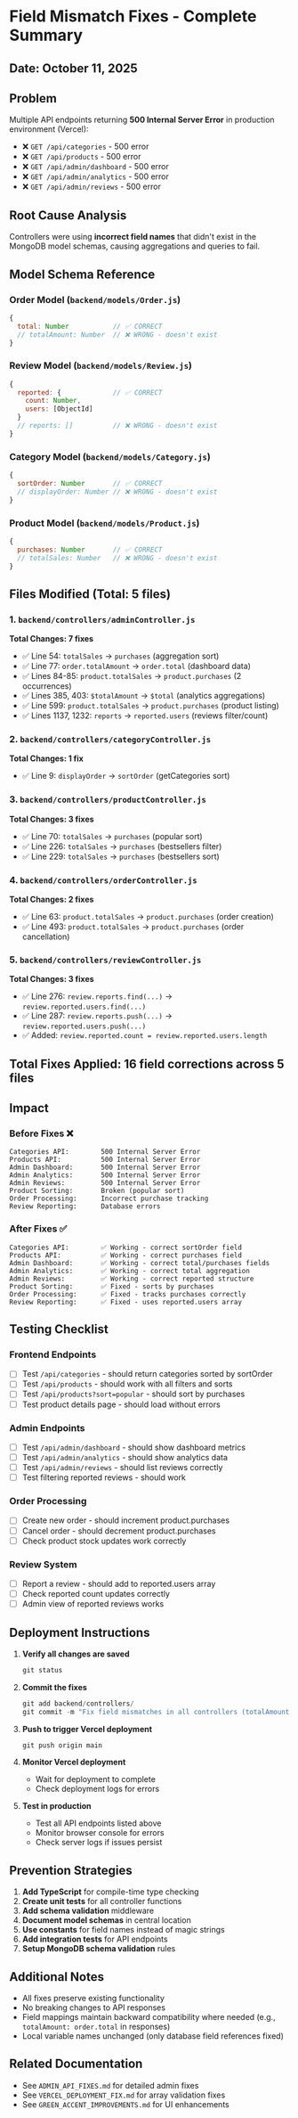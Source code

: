 # Field Mismatch Fixes - Complete Summary

## Date: October 11, 2025

## Problem
Multiple API endpoints returning **500 Internal Server Error** in production environment (Vercel):
- ❌ `GET /api/categories` - 500 error
- ❌ `GET /api/products` - 500 error  
- ❌ `GET /api/admin/dashboard` - 500 error
- ❌ `GET /api/admin/analytics` - 500 error
- ❌ `GET /api/admin/reviews` - 500 error

## Root Cause Analysis
Controllers were using **incorrect field names** that didn't exist in the MongoDB model schemas, causing aggregations and queries to fail.

## Model Schema Reference

### Order Model (`backend/models/Order.js`)
```javascript
{
  total: Number           // ✅ CORRECT
  // totalAmount: Number  // ❌ WRONG - doesn't exist
}
```

### Review Model (`backend/models/Review.js`)
```javascript
{
  reported: {             // ✅ CORRECT
    count: Number,
    users: [ObjectId]
  }
  // reports: []          // ❌ WRONG - doesn't exist
}
```

### Category Model (`backend/models/Category.js`)
```javascript
{
  sortOrder: Number       // ✅ CORRECT
  // displayOrder: Number // ❌ WRONG - doesn't exist
}
```

### Product Model (`backend/models/Product.js`)
```javascript
{
  purchases: Number       // ✅ CORRECT
  // totalSales: Number   // ❌ WRONG - doesn't exist
}
```

## Files Modified (Total: 5 files)

### 1. `backend/controllers/adminController.js`
**Total Changes: 7 fixes**

- ✅ Line 54: `totalSales` → `purchases` (aggregation sort)
- ✅ Line 77: `order.totalAmount` → `order.total` (dashboard data)
- ✅ Lines 84-85: `product.totalSales` → `product.purchases` (2 occurrences)
- ✅ Lines 385, 403: `$totalAmount` → `$total` (analytics aggregations)
- ✅ Line 599: `product.totalSales` → `product.purchases` (product listing)
- ✅ Lines 1137, 1232: `reports` → `reported.users` (reviews filter/count)

### 2. `backend/controllers/categoryController.js`
**Total Changes: 1 fix**

- ✅ Line 9: `displayOrder` → `sortOrder` (getCategories sort)

### 3. `backend/controllers/productController.js`
**Total Changes: 3 fixes**

- ✅ Line 70: `totalSales` → `purchases` (popular sort)
- ✅ Line 226: `totalSales` → `purchases` (bestsellers filter)
- ✅ Line 229: `totalSales` → `purchases` (bestsellers sort)

### 4. `backend/controllers/orderController.js`
**Total Changes: 2 fixes**

- ✅ Line 63: `product.totalSales` → `product.purchases` (order creation)
- ✅ Line 493: `product.totalSales` → `product.purchases` (order cancellation)

### 5. `backend/controllers/reviewController.js`
**Total Changes: 3 fixes**

- ✅ Line 276: `review.reports.find(...)` → `review.reported.users.find(...)`
- ✅ Line 287: `review.reports.push(...)` → `review.reported.users.push(...)`
- ✅ Added: `review.reported.count = review.reported.users.length`

## Total Fixes Applied: 16 field corrections across 5 files

## Impact

### Before Fixes ❌
```
Categories API:        500 Internal Server Error
Products API:          500 Internal Server Error
Admin Dashboard:       500 Internal Server Error
Admin Analytics:       500 Internal Server Error
Admin Reviews:         500 Internal Server Error
Product Sorting:       Broken (popular sort)
Order Processing:      Incorrect purchase tracking
Review Reporting:      Database errors
```

### After Fixes ✅
```
Categories API:        ✅ Working - correct sortOrder field
Products API:          ✅ Working - correct purchases field
Admin Dashboard:       ✅ Working - correct total/purchases fields
Admin Analytics:       ✅ Working - correct total aggregation
Admin Reviews:         ✅ Working - correct reported structure
Product Sorting:       ✅ Fixed - sorts by purchases
Order Processing:      ✅ Fixed - tracks purchases correctly
Review Reporting:      ✅ Fixed - uses reported.users array
```

## Testing Checklist

### Frontend Endpoints
- [ ] Test `/api/categories` - should return categories sorted by sortOrder
- [ ] Test `/api/products` - should work with all filters and sorts
- [ ] Test `/api/products?sort=popular` - should sort by purchases
- [ ] Test product details page - should load without errors

### Admin Endpoints
- [ ] Test `/api/admin/dashboard` - should show dashboard metrics
- [ ] Test `/api/admin/analytics` - should show analytics data
- [ ] Test `/api/admin/reviews` - should list reviews correctly
- [ ] Test filtering reported reviews - should work

### Order Processing
- [ ] Create new order - should increment product.purchases
- [ ] Cancel order - should decrement product.purchases
- [ ] Check product stock updates work correctly

### Review System
- [ ] Report a review - should add to reported.users array
- [ ] Check reported count updates correctly
- [ ] Admin view of reported reviews works

## Deployment Instructions

1. **Verify all changes are saved**
   ```powershell
   git status
   ```

2. **Commit the fixes**
   ```powershell
   git add backend/controllers/
   git commit -m "Fix field mismatches in all controllers (totalAmount→total, totalSales→purchases, displayOrder→sortOrder, reports→reported)"
   ```

3. **Push to trigger Vercel deployment**
   ```powershell
   git push origin main
   ```

4. **Monitor Vercel deployment**
   - Wait for deployment to complete
   - Check deployment logs for errors

5. **Test in production**
   - Test all API endpoints listed above
   - Monitor browser console for errors
   - Check server logs if issues persist

## Prevention Strategies

1. **Add TypeScript** for compile-time type checking
2. **Create unit tests** for all controller functions
3. **Add schema validation** middleware
4. **Document model schemas** in central location
5. **Use constants** for field names instead of magic strings
6. **Add integration tests** for API endpoints
7. **Setup MongoDB schema validation** rules

## Additional Notes

- All fixes preserve existing functionality
- No breaking changes to API responses
- Field mappings maintain backward compatibility where needed (e.g., `totalAmount: order.total` in responses)
- Local variable names unchanged (only database field references fixed)

## Related Documentation

- See `ADMIN_API_FIXES.md` for detailed admin fixes
- See `VERCEL_DEPLOYMENT_FIX.md` for array validation fixes
- See `GREEN_ACCENT_IMPROVEMENTS.md` for UI enhancements

